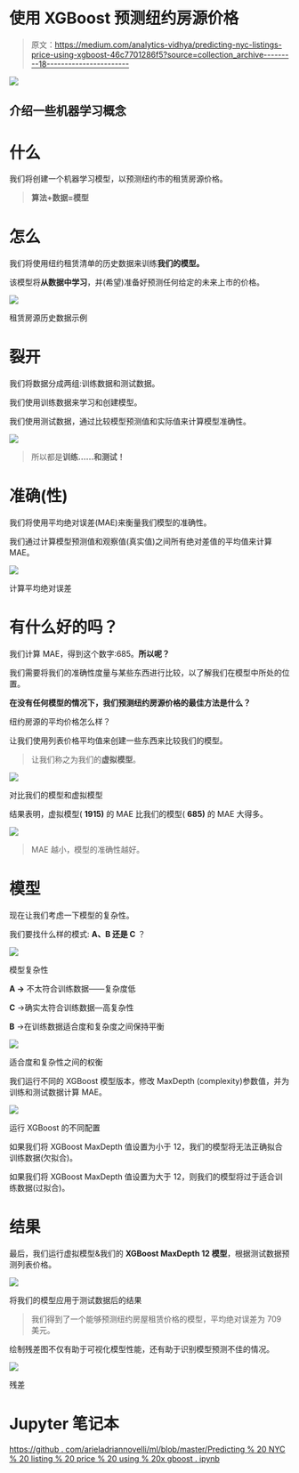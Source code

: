 # 使用 XGBoost 预测纽约房源价格

> 原文：<https://medium.com/analytics-vidhya/predicting-nyc-listings-price-using-xgboost-46c7701286f5?source=collection_archive---------18----------------------->

![](img/7d6172697f673afd2b04f37810fd8cdd.png)

## 介绍一些机器学习概念

# 什么

我们将创建一个机器学习模型，以预测纽约市的租赁房源价格。

> **算法+数据=模型**

# 怎么

我们将使用纽约租赁清单的历史数据来训练**我们的模型。**

该模型将**从数据中学习**，并(希望)准备好预测任何给定的未来上市的价格。

![](img/7def95d14f9e69e6dba06be2ae7fa4e5.png)

租赁房源历史数据示例

# 裂开

我们将数据分成两组:训练数据和测试数据。

我们使用训练数据来学习和创建模型。

我们使用测试数据，通过比较模型预测值和实际值来计算模型准确性。

![](img/5fd300d409b6a491557b49ccc971b680.png)

> 所以都是**训练……**和**测试！**

# 准确(性)

我们将使用平均绝对误差(MAE)来衡量我们模型的准确性。

我们通过计算模型预测值和观察值(真实值)之间所有绝对差值的平均值来计算 MAE。

![](img/ca344a9e7e5d62610563fb92cb4cc2a4.png)

计算平均绝对误差

# 有什么好的吗？

我们计算 MAE，得到这个数字:685。**所以呢？**

我们需要将我们的准确性度量与某些东西进行比较，以了解我们在模型中所处的位置。

**在没有任何模型的情况下，我们预测纽约房源价格的最佳方法是什么？**

纽约房源的平均价格怎么样？

让我们使用列表价格平均值来创建一些东西来比较我们的模型。

> 让我们称之为我们的**虚拟模型**。

![](img/8f5bb4d2c2413963701198f43e5f3b77.png)

对比我们的模型和虚拟模型

结果表明，虚拟模型( **1915)** 的 MAE 比我们的模型( **685)** 的 MAE 大得多。

![](img/f3de0383edeeaece935ea61ea68fee14.png)

> MAE 越小，模型的准确性越好。

# 模型

现在让我们考虑一下模型的复杂性。

我们要找什么样的模式: **A、B 还是 C** ？

![](img/8cac163b7cc1cd5c2c65f79f8c5bdea8.png)

模型复杂性

**A →** 不太符合训练数据——复杂度低

**C** →确实太符合训练数据—高复杂性

**B** →在训练数据适合度和复杂度之间保持平衡

![](img/13e465ddd89eb071da99edb781a448fc.png)

适合度和复杂性之间的权衡

我们运行不同的 XGBoost 模型版本，修改 MaxDepth (complexity)参数值，并为训练和测试数据计算 MAE。

![](img/f1987d878243a49f0f05baf7acb43d72.png)

运行 XGBoost 的不同配置

如果我们将 XGBoost MaxDepth 值设置为小于 12，我们的模型将无法正确拟合训练数据(欠拟合)。

如果我们将 XGBoost MaxDepth 值设置为大于 12，则我们的模型将过于适合训练数据(过拟合)。

# 结果

最后，我们运行虚拟模型&我们的 **XGBoost MaxDepth 12 模型**，根据测试数据预测列表价格。

![](img/745b0350783aa5d70dd619deccebd1fa.png)

将我们的模型应用于测试数据后的结果

> 我们得到了一个能够预测纽约房屋租赁价格的模型，平均绝对误差为 709 美元。

绘制残差图不仅有助于可视化模型性能，还有助于识别模型预测不佳的情况。

![](img/1aab80ce84ec57121783f1581bbb054a.png)

残差

# Jupyter 笔记本

[https://github . com/arieladriannovelli/ml/blob/master/Predicting % 20 NYC % 20 listing % 20 price % 20 using % 20x gboost . ipynb](https://github.com/arieladriannovelli/ml/blob/master/Predicting%20NYC%20Listing%20Price%20using%20XGBoost.ipynb)